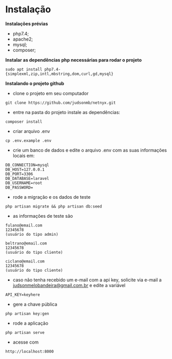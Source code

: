 # Instalação

**Instalações prévias**

- php7.4;
- apache2;
- mysql;
- composer;

**Instalar as dependências php necessárias para rodar o projeto**

```
sudo apt install php7.4-{simplexml,zip,intl,mbstring,dom,curl,gd,mysql}
```

**Instalando o projeto github** 

- clone o projeto em seu computador

```
git clone https://github.com/judsonmb/netnyx.git
```

- entre na pasta do projeto instale as dependências:

```
composer install
```

- criar arquivo .env

```
cp .env.example .env
```

- crie um banco de dados e edite o arquivo .env com as suas informações locais em:

```
DB_CONNECTION=mysql
DB_HOST=127.0.0.1
DB_PORT=3306
DB_DATABASE=laravel
DB_USERNAME=root
DB_PASSWORD=
```

- rode a migração e os dados de teste

```
php artisan migrate && php artisan db:seed
```

- as informações de teste são

```
fulano@email.com
12345678
(usuário do tipo admin)
```

```
beltrano@email.com
12345678
(usuário do tipo cliente)
```

```
ciclano@email.com
12345678
(usuário do tipo cliente)
```

- caso não tenha recebido um e-mail com a api key, solicite via e-mail a judsonmelobandeira@gmail.com.br e edite a variável

```
API_KEY=keyhere
```

- gere a chave pública

```
php artisan key:gen
```
- rode a aplicação

```
php artisan serve
```

- acesse com 

```
http://localhost:8000
```